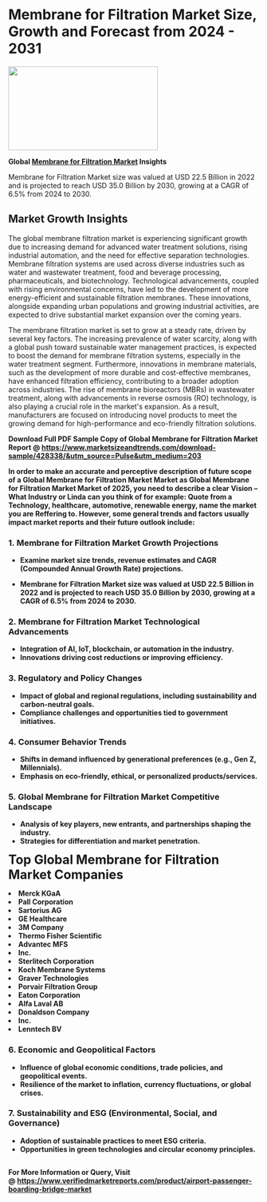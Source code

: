 <H1>Membrane for Filtration Market Size, Growth and Forecast from 2024 - 2031</H1><img class="aligncenter size-medium wp-image-584254" src="https://thirdeyenews.in/wp-content/uploads/2024/09/Global-Market-Research-300x168.jpeg" alt="" width="300" height="168" /><p><strong>Global&nbsp;<a href="https://www.marketsizeandtrends.com/download-sample/428338/&amp;utm_source=Pulse&amp;utm_medium=203">Membrane for Filtration Market</a> Insights</strong></p><p>Membrane for Filtration Market size was valued at USD 22.5 Billion in 2022 and is projected to reach USD 35.0 Billion by 2030, growing at a CAGR of 6.5% from 2024 to 2030.</p><p><h2>Market Growth Insights</h2> <p>The global membrane filtration market is experiencing significant growth due to increasing demand for advanced water treatment solutions, rising industrial automation, and the need for effective separation technologies. Membrane filtration systems are used across diverse industries such as water and wastewater treatment, food and beverage processing, pharmaceuticals, and biotechnology. Technological advancements, coupled with rising environmental concerns, have led to the development of more energy-efficient and sustainable filtration membranes. These innovations, alongside expanding urban populations and growing industrial activities, are expected to drive substantial market expansion over the coming years.</p> <p><strong></strong></p> <p>The membrane filtration market is set to grow at a steady rate, driven by several key factors. The increasing prevalence of water scarcity, along with a global push toward sustainable water management practices, is expected to boost the demand for membrane filtration systems, especially in the water treatment segment. Furthermore, innovations in membrane materials, such as the development of more durable and cost-effective membranes, have enhanced filtration efficiency, contributing to a broader adoption across industries. The rise of membrane bioreactors (MBRs) in wastewater treatment, along with advancements in reverse osmosis (RO) technology, is also playing a crucial role in the market's expansion. As a result, manufacturers are focused on introducing novel products to meet the growing demand for high-performance and eco-friendly filtration solutions.</p> <p><strong></p><p><span class=""><strong>Download Full PDF Sample Copy of Global Membrane for Filtration Market Report</strong> @ <a href="https://www.marketsizeandtrends.com/download-sample/428338/&amp;utm_source=Pulse&amp;utm_medium=203" target="_blank">https://www.marketsizeandtrends.com/download-sample/428338/&amp;utm_source=Pulse&amp;utm_medium=203</a></span></p><p>In order to make an accurate and perceptive description of future scope of a Global&nbsp;Membrane for Filtration Market Market as Global&nbsp;Membrane for Filtration Market Market of 2025, you need to describe a clear Vision &ndash; What Industry or Linda can you think of for example: Quote from a Technology, healthcare, automotive, renewable energy, name the market you are Reffering to. However, some general trends and factors usually impact market reports and their future outlook include:</p><h3>1.&nbsp;<strong>Membrane for Filtration Market Growth Projections</strong></h3><ul><li>Examine market size trends, revenue estimates and CAGR (Compounded Annual Growth Rate) projections.</li><li><p>Membrane for Filtration Market size was valued at USD 22.5 Billion in 2022 and is projected to reach USD 35.0 Billion by 2030, growing at a CAGR of 6.5% from 2024 to 2030.</p></li></ul><h3>2.&nbsp;<strong>Membrane for Filtration Market Technological Advancements</strong></h3><ul><li>Integration of AI, IoT, blockchain, or automation in the industry.</li><li>Innovations driving cost reductions or improving efficiency.</li></ul><h3>3.&nbsp;<strong>Regulatory and Policy Changes</strong></h3><ul><li>Impact of global and regional regulations, including sustainability and carbon-neutral goals.</li><li>Compliance challenges and opportunities tied to government initiatives.</li></ul><h3>4.&nbsp;<strong>Consumer Behavior Trends</strong></h3><ul><li>Shifts in demand influenced by generational preferences (e.g., Gen Z, Millennials).</li><li>Emphasis on eco-friendly, ethical, or personalized products/services.</li></ul><h3>5.&nbsp;<strong>Global Membrane for Filtration Market Competitive Landscape</strong></h3><ul><li>Analysis of key players, new entrants, and partnerships shaping the industry.</li><li>Strategies for differentiation and market penetration.</li></ul><p data-pm-slice="1 1 []"><span style="color: inherit; font-family: inherit; font-size: 25px;">Top Global Membrane for Filtration Market Companies</span></p><div class="" data-test-id=""><p><li>Merck KGaA</li><li> Pall Corporation</li><li> Sartorius AG</li><li> GE Healthcare</li><li> 3M Company</li><li> Thermo Fisher Scientific</li><li> Advantec MFS</li><li> Inc.</li><li> Sterlitech Corporation</li><li> Koch Membrane Systems</li><li> Graver Technologies</li><li> Porvair Filtration Group</li><li> Eaton Corporation</li><li> Alfa Laval AB</li><li> Donaldson Company</li><li> Inc.</li><li> Lenntech BV</li></p></div><h3>6.&nbsp;<strong>Economic and Geopolitical Factors</strong></h3><ul><li>Influence of global economic conditions, trade policies, and geopolitical events.</li><li>Resilience of the market to inflation, currency fluctuations, or global crises.</li></ul><h3>7.&nbsp;<strong>Sustainability and ESG (Environmental, Social, and Governance)</strong></h3><ul><li>Adoption of sustainable practices to meet ESG criteria.</li><li>Opportunities in green technologies and circular economy principles.</li></ul><h2><strong style="font-size: 14px;">For More Information or Query, Visit @&nbsp;</strong><a style="background-color: #ffffff; font-size: 14px;" href="https://www.marketsizeandtrends.com/report/membrane-for-filtration-market/" target="_blank">https://www.verifiedmarketreports.com/product/airport-passenger-boarding-bridge-market</a></h2>
